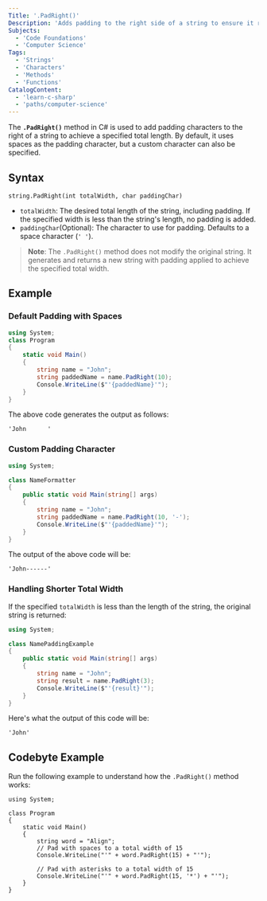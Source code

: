 ```yaml
---
Title: '.PadRight()'
Description: 'Adds padding to the right side of a string to ensure it reaches a specified total length.'
Subjects:
  - 'Code Foundations'
  - 'Computer Science'
Tags:
  - 'Strings'
  - 'Characters'
  - 'Methods'
  - 'Functions'
CatalogContent:
  - 'learn-c-sharp'
  - 'paths/computer-science'
---
```


The **`.PadRight()`** method in C# is used to add padding characters to the right of a string to achieve a specified total length. By default, it uses spaces as the padding character, but a custom character can also be specified.

## Syntax

```pseudo
string.PadRight(int totalWidth, char paddingChar)
```

- `totalWidth`: The desired total length of the string, including padding. If the specified width is less than the string's length, no padding is added.
- `paddingChar`(Optional): The character to use for padding. Defaults to a space character (`' '`).

> **Note**: The `.PadRight()` method does not modify the original string. It generates and returns a new string with padding applied to achieve the specified total width.

## Example

### Default Padding with Spaces

```cs
using System;
class Program
{
    static void Main()
    {
        string name = "John";
        string paddedName = name.PadRight(10);
        Console.WriteLine($"'{paddedName}'");
    }
}
```

The above code generates the output as follows:

```shell
'John      '
```

### Custom Padding Character

```cs
using System;

class NameFormatter
{
    public static void Main(string[] args)
    {
        string name = "John";
        string paddedName = name.PadRight(10, '-');
        Console.WriteLine($"'{paddedName}'");
    }
}
```

The output of the above code will be:

```shell
'John------'
```

### Handling Shorter Total Width

If the specified `totalWidth` is less than the length of the string, the original string is returned:

```cs
using System;

class NamePaddingExample
{
    public static void Main(string[] args)
    {
        string name = "John";
        string result = name.PadRight(3);
        Console.WriteLine($"'{result}'");
    }
}
```

Here's what the output of this code will be:

```shell
'John'
```

## Codebyte Example

Run the following example to understand how the `.PadRight()` method works:

```codebyte/csharp
using System;

class Program
{
    static void Main()
    {
        string word = "Align";
        // Pad with spaces to a total width of 15
        Console.WriteLine("'" + word.PadRight(15) + "'");

        // Pad with asterisks to a total width of 15
        Console.WriteLine("'" + word.PadRight(15, '*') + "'");
    }
}
```
